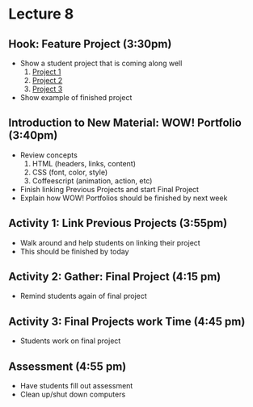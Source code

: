 # Lecture 8

## Hook: Feature Project (3:30pm)

- Show a student project that is coming along well
	1. [Project 1](http://sillyartist.pencilcode.net/edit/wow/portfolio)
	2. [Project 2](http://savagewyatt.pencilcode.net/edit/WOW/Portfolio)
	3. [Project 3](http://bleach101.pencilcode.net/edit/webpage)
- Show example of finished project

## Introduction to New Material: WOW! Portfolio (3:40pm)

- Review concepts
	1. HTML (headers, links, content)
	2. CSS (font, color, style)
	3. Coffeescript (animation, action, etc)
- Finish linking Previous Projects and start Final Project
- Explain how WOW! Portfolios should be finished by next week

## Activity 1: Link Previous Projects (3:55pm)

- Walk around and help students on linking their project
- This should be finished by today

## Activity 2: Gather: Final Project  (4:15 pm)

- Remind students again of final project

## Activity 3: Final Projects work Time (4:45 pm)

- Students work on final project

## Assessment (4:55 pm)

- Have students fill out assessment
- Clean up/shut down computers

